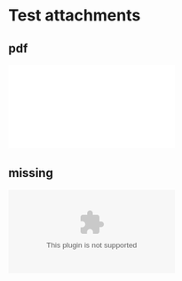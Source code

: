 # Test attachments

## pdf

![doc.pdf alt](attachments/doc.pdf "doc.pdf")

## missing

![missing.pdf alt](attachments/missing.doc "missing.doc")
